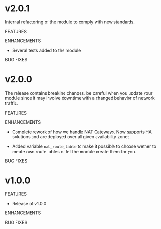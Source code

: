 # v2.0.1

Internal refactoring of the module to comply with new standards.

FEATURES

ENHANCEMENTS

* Several tests added to the module.

BUG FIXES

# v2.0.0

The release contains breaking changes, be careful when you update your module
since it may involve downtime with a changed behavior of network traffic.

FEATURES

ENHANCEMENTS

* Complete rework of how we handle NAT Gateways.
  Now supports HA solutions and are deployed over all given availability zones.

* Added variable `nat_route_table` to make it possible to choose wether to
  create own route tables or let the module create them for you.

BUG FIXES

# v1.0.0

FEATURES

* Release of v1.0.0

ENHANCEMENTS

BUG FIXES
